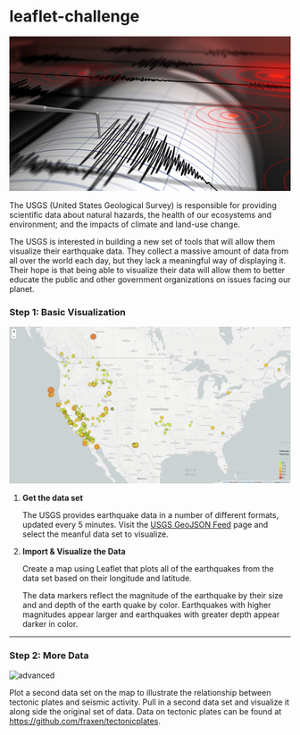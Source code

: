 # leaflet-challenge

![earthquake](Images/earthquake.jpeg)

The USGS (United States Geological Survey) is responsible for providing scientific data about natural hazards, the health of our ecosystems and environment; and the impacts of climate and land-use change. 

The USGS is interested in building a new set of tools that will allow them visualize their earthquake data. They collect a massive amount of data from all over the world each day, but they lack a meaningful way of displaying it. Their hope is that being able to visualize their data will allow them to better educate the public and other government organizations on issues facing our planet.

### Step 1: Basic Visualization

![basic](Images/basic.png)

1. **Get the data set**

   The USGS provides earthquake data in a number of different formats, updated every 5 minutes. Visit the [USGS GeoJSON Feed](http://earthquake.usgs.gov/earthquakes/feed/v1.0/geojson.php) page and select the meanful data set to visualize. 

2. **Import & Visualize the Data**

   Create a map using Leaflet that plots all of the earthquakes from the data set based on their longitude and latitude.

   The data markers reflect the magnitude of the earthquake by their size and and depth of the earth quake by color. Earthquakes with higher magnitudes appear larger and earthquakes with greater depth appear darker in color.

- - -

### Step 2: More Data 

![advanced](Images/advanced.png)

Plot a second data set on the map to illustrate the relationship between tectonic plates and seismic activity. Pull in a second data set and visualize it along side the original set of data. Data on tectonic plates can be found at <https://github.com/fraxen/tectonicplates>.
